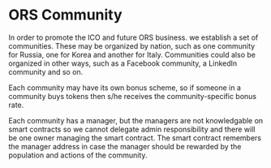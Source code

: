 # ORS Community

In order to promote the ICO and future ORS business. we establish a set of
communities. These may be organized by nation, such as one community for Russia,
one for Korea and another for Italy. Communities could also be organized in
other ways, such as a Facebook community, a LinkedIn community and so on.

Each community may have its own bonus scheme, so if someone in a community
buys tokens then s/he receives the community-specific bonus rate.

Each community has a manager, but the managers are not knowledgable on smart
contracts so we cannot delegate admin responsibility and there will be one
owner managing the smart contract. The smart contract remembers the manager
address in case the manager should be rewarded by the population and actions
of the community.


